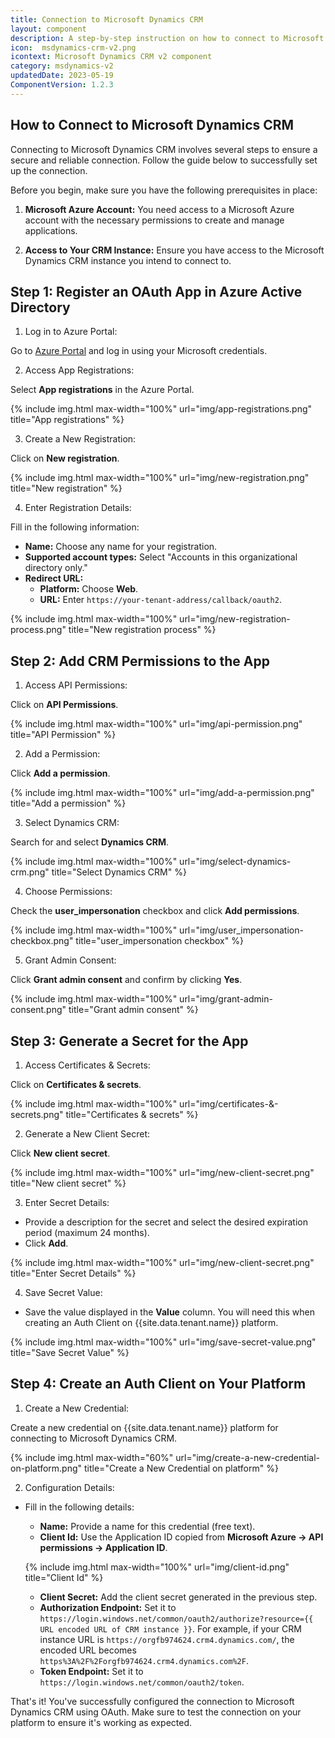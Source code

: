 ```yaml
---
title: Connection to Microsoft Dynamics CRM
layout: component
description: A step-by-step instruction on how to connect to Microsoft Dynamics CRM.
icon:  msdynamics-crm-v2.png
icontext: Microsoft Dynamics CRM v2 component
category: msdynamics-v2
updatedDate: 2023-05-19
ComponentVersion: 1.2.3
---
```


## How to Connect to Microsoft Dynamics CRM

Connecting to Microsoft Dynamics CRM involves several steps to ensure a secure and reliable connection. Follow the guide below to successfully set up the connection.

Before you begin, make sure you have the following prerequisites in place:

1. **Microsoft Azure Account:** You need access to a Microsoft Azure account with the necessary permissions to create and manage applications.

2. **Access to Your CRM Instance:** Ensure you have access to the Microsoft Dynamics CRM instance you intend to connect to.

## Step 1: Register an OAuth App in Azure Active Directory

1. Log in to Azure Portal:

Go to [Azure Portal](https://portal.azure.com/) and log in using your Microsoft credentials.

2. Access App Registrations:

Select **App registrations** in the Azure Portal.

{% include img.html max-width="100%" url="img/app-registrations.png" title="App registrations" %}

3. Create a New Registration:

Click on **New registration**.

{% include img.html max-width="100%" url="img/new-registration.png" title="New registration" %}

4. Enter Registration Details:

Fill in the following information:

* **Name:** Choose any name for your registration.
* **Supported account types:** Select "Accounts in this organizational directory only."
* **Redirect URL:**
  * **Platform:** Choose **Web**.
  * **URL:** Enter `https://your-tenant-address/callback/oauth2`.

{% include img.html max-width="100%" url="img/new-registration-process.png" title="New registration process" %}

## Step 2: Add CRM Permissions to the App

1. Access API Permissions:

Click on **API Permissions**.

{% include img.html max-width="100%" url="img/api-permission.png" title="API Permission" %}

2. Add a Permission:

Click **Add a permission**.

{% include img.html max-width="100%" url="img/add-a-permission.png" title="Add a permission" %}

3. Select Dynamics CRM:

Search for and select **Dynamics CRM**.

{% include img.html max-width="100%" url="img/select-dynamics-crm.png" title="Select Dynamics CRM" %}

4. Choose Permissions:

Check the **user_impersonation** checkbox and click **Add permissions**.

{% include img.html max-width="100%" url="img/user_impersonation-checkbox.png" title="user_impersonation checkbox" %}

5. Grant Admin Consent:

Click **Grant admin consent** and confirm by clicking **Yes**.

{% include img.html max-width="100%" url="img/grant-admin-consent.png" title="Grant admin consent" %}

## Step 3: Generate a Secret for the App

1. Access Certificates & Secrets:

Click on **Certificates & secrets**.

{% include img.html max-width="100%" url="img/certificates-&-secrets.png" title="Certificates & secrets" %}

2. Generate a New Client Secret:

Click **New client secret**.

{% include img.html max-width="100%" url="img/new-client-secret.png" title="New client secret" %}

3. Enter Secret Details:

* Provide a description for the secret and select the desired expiration period (maximum 24 months).
* Click **Add**.

{% include img.html max-width="100%" url="img/new-client-secret.png" title="Enter Secret Details" %}

4. Save Secret Value:

* Save the value displayed in the **Value** column. You will need this when creating an Auth Client on {{site.data.tenant.name}} platform.

{% include img.html max-width="100%" url="img/save-secret-value.png" title="Save Secret Value" %}

## Step 4: Create an Auth Client on Your Platform

1. Create a New Credential:

Create a new credential on {{site.data.tenant.name}} platform for connecting to Microsoft Dynamics CRM.

{% include img.html max-width="60%" url="img/create-a-new-credential-on-platform.png" title="Create a New Credential on platform" %}

2. Configuration Details:

* Fill in the following details:
  * **Name:** Provide a name for this credential (free text).
  * **Client Id:** Use the Application ID copied from **Microsoft Azure -> API permissions -> Application ID**.

  {% include img.html max-width="100%" url="img/client-id.png" title="Client Id" %}

  * **Client Secret:** Add the client secret generated in the previous step.
  * **Authorization Endpoint:** Set it to `https://login.windows.net/common/oauth2/authorize?resource={{ URL encoded URL of CRM instance }}`. For example, if your CRM instance URL is `https://orgfb974624.crm4.dynamics.com/`, the encoded URL becomes `https%3A%2F%2Forgfb974624.crm4.dynamics.com%2F`.
  * **Token Endpoint:** Set it to `https://login.windows.net/common/oauth2/token`.

That's it! You've successfully configured the connection to Microsoft Dynamics CRM using OAuth. Make sure to test the connection on your platform to ensure it's working as expected.
